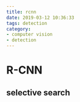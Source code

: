 ```yaml
---
title: rcnn
date: 2019-03-12 10:36:33
tags: detection
category:
- computer vision
- detection
---
```


# R-CNN

## selective search
